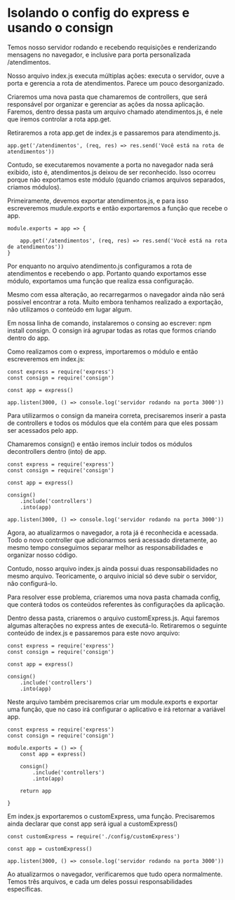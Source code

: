 # Isolando o config do express e usando o consign

Temos nosso servidor rodando e recebendo requisições e renderizando mensagens no navegador, e inclusive para porta personalizada /atendimentos.

Nosso arquivo index.js executa múltiplas ações: executa o servidor, ouve a porta e gerencia a rota de atendimentos. Parece um pouco desorganizado.

Criaremos uma nova pasta que chamaremos de controllers, que será responsável por organizar e gerenciar as ações da nossa aplicação. Faremos, dentro dessa pasta um arquivo chamado atendimentos.js, é nele que iremos controlar a rota app.get.

Retiraremos a rota app.get de index.js e passaremos para atendimento.js.

```
app.get('/atendimentos', (req, res) => res.send('Você está na rota de atendimentos'))
```

Contudo, se executaremos novamente a porta no navegador nada será exibido, isto é, atendimentos.js deixou de ser reconhecido. Isso ocorreu porque não exportamos este módulo (quando criamos arquivos separados, criamos módulos).

Primeiramente, devemos exportar atendimentos.js, e para isso escreveremos mudule.exports e então exportaremos a função que recebe o app.

```
module.exports = app => { 

    app.get('/atendimentos', (req, res) => res.send('Você está na rota de atendimentos'))
}
```
Por enquanto no arquivo atendimento.js configuramos a rota de atendimentos e recebendo o app. Portanto quando exportamos esse módulo, exportamos uma função que realiza essa configuração.

Mesmo com essa alteração, ao recarregarmos o navegador ainda não será possível encontrar a rota. Muito embora tenhamos realizado a exportação, não utilizamos o conteúdo em lugar algum.

Em nossa linha de comando, instalaremos o consing ao escrever: npm install consign. O consign irá agrupar todas as rotas que formos criando dentro do app.

Como realizamos com o express, importaremos o módulo e então escreveremos em index.js:

```
const express = require('express') 
const consign = require('consign')

const app = express()

app.listen(3000, () => console.log('servidor rodando na porta 3000'))
```
Para utilizarmos o consign da maneira correta, precisaremos inserir a pasta de controllers e todos os módulos que ela contém para que eles possam ser acessados pelo app.

Chamaremos consign() e então iremos incluir todos os módulos decontrollers dentro (into) de app.

```
const express = require('express') 
const consign = require('consign')

const app = express()

consign()
    .include('controllers')
    .into(app)

app.listen(3000, () => console.log('servidor rodando na porta 3000'))
```
Agora, ao atualizarmos o navegador, a rota já é reconhecida e acessada. Todo o novo controller que adicionarmos será acessado diretamente, ao mesmo tempo conseguimos separar melhor as responsabilidades e organizar nosso código.

Contudo, nosso arquivo index.js ainda possui duas responsabilidades no mesmo arquivo. Teoricamente, o arquivo inicial só deve subir o servidor, não configurá-lo.

Para resolver esse problema, criaremos uma nova pasta chamada config, que conterá todos os conteúdos referentes às configurações da aplicação.

Dentro dessa pasta, criaremos o arquivo customExpress.js. Aqui faremos algumas alterações no express antes de executá-lo. Retiraremos o seguinte conteúdo de index.js e passaremos para este novo arquivo:

```
const express = require('express') 
const consign = require('consign')

const app = express()

consign()
    .include('controllers')
    .into(app)
```

Neste arquivo também precisaremos criar um module.exports e exportar uma função, que no caso irá configurar o aplicativo e irá retornar a variável app.

```
const express = require('express') 
const consign = require('consign')

module.exports = () => {
    const app = express()

    consign()
        .include('controllers')
        .into(app)

    return app

}
```

Em index.js exportaremos o customExpress, uma função. Precisaremos ainda declarar que const app será igual a customExpress()

```
const customExpress = require('./config/customExpress')

const app = customExpress()

app.listen(3000, () => console.log('servidor rodando na porta 3000'))
```

Ao atualizarmos o navegador, verificaremos que tudo opera normalmente. Temos três arquivos, e cada um deles possui responsabilidades específicas.
